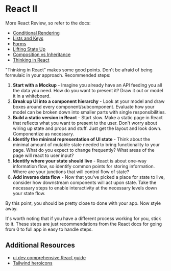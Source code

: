 # React II

More React Review, so refer to the docs:

* [Conditional Rendering](https://reactjs.org/docs/conditional-rendering.html)
* [Lists and Keys](https://reactjs.org/docs/lists-and-keys.html)
* [Forms](https://reactjs.org/docs/forms.html)
* [Lifting State Up](https://reactjs.org/docs/lifting-state-up.html)
* [Composition vs Inheritance](https://reactjs.org/docs/composition-vs-inheritance.html)
* [Thinking in React](https://reactjs.org/docs/thinking-in-react.html)

"Thinking in React" makes some good points. Don't be afraid of being formulaic in your approach. Recommended steps:

1. **Start with a Mockup** - Imagine you already have an API feeding you all the data you need. How do you want to present it? Draw it out or model it in a whiteboard.
2. **Break up UI into a component hierarchy** - Look at your model and draw boxes around every component/subcomponent. Evaluate how your model can be broken down into smaller parts with single responsibilities.
3. **Build a static version in React** - Start slow. Make a static page in React that reflects what you want to present to the user. Don't worry about wiring up state and props and stuff. Just get the layout and look down. Componentize as necessary.
4. **Identify the minimal representation of UI state** - Think about the minimal amount of mutable state needed to bring functionality to your page. What do you expect to change frequently? What areas of the page will react to user input?
5. **Identify where your state should live** - React is about one-way information flow, so identify common points for storing information. Where are your junctions that will control flow of state?
6. **Add inverse data flow** - Now that you've picked a place for state to live, consider how downstream components will act upon state. Take the necessary steps to enable interactivity at the necessary levels down your state flow.

By this point, you should be pretty close to done with your app. Now style away.

It's worth noting that if you have a different process working for you, stick to it. These steps are just recommendations from the React docs for going from 0 to full app in easy to handle steps.

## Additional Resources

* [ui.dev comprehensive React guide](https://ui.dev/react/)
* [Tailwind heroicons](https://heroicons.com/)

